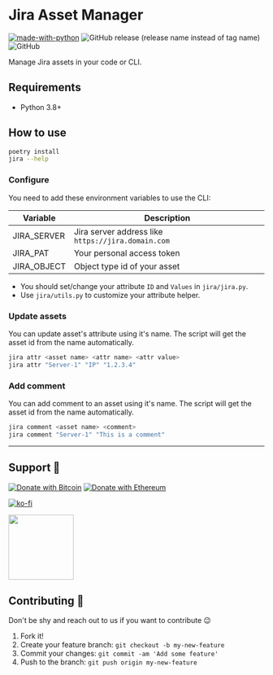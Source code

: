 # Jira Asset Manager

[![made-with-python](https://img.shields.io/badge/Made%20with-Python-1f425f.svg)](https://www.python.org/) ![GitHub release (release name instead of tag name)](https://img.shields.io/github/v/release/hatamiarash7/jira-asset-manager?sort=date) ![GitHub](https://img.shields.io/github/license/hatamiarash7/jira-asset-manager)

Manage Jira assets in your code or CLI.

## Requirements

- Python 3.8+

## How to use

```bash
poetry install
jira --help
```

### Configure

You need to add these environment variables to use the CLI:

| Variable    | Description                                        |
| ----------- | -------------------------------------------------- |
| JIRA_SERVER | Jira server address like `https://jira.domain.com` |
| JIRA_PAT    | Your personal access token                         |
| JIRA_OBJECT | Object type id of your asset                       |

- You should set/change your attribute `ID` and `Values` in `jira/jira.py`.
- Use `jira/utils.py` to customize your attribute helper.

### Update assets

You can update asset's attribute using it's name. The script will get the asset id from the name automatically.

```bash
jira attr <asset name> <attr name> <attr value>
jira attr "Server-1" "IP" "1.2.3.4"
```

### Add comment

You can add comment to an asset using it's name. The script will get the asset id from the name automatically.

```bash
jira comment <asset name> <comment>
jira comment "Server-1" "This is a comment"
```

---

## Support 💛

[![Donate with Bitcoin](https://en.cryptobadges.io/badge/micro/bc1qmmh6vt366yzjt3grjxjjqynrrxs3frun8gnxrz)](https://en.cryptobadges.io/donate/bc1qmmh6vt366yzjt3grjxjjqynrrxs3frun8gnxrz) [![Donate with Ethereum](https://en.cryptobadges.io/badge/micro/0x0831bD72Ea8904B38Be9D6185Da2f930d6078094)](https://en.cryptobadges.io/donate/0x0831bD72Ea8904B38Be9D6185Da2f930d6078094)

[![ko-fi](https://www.ko-fi.com/img/githubbutton_sm.svg)](https://ko-fi.com/D1D1WGU9)

<div><a href="https://payping.ir/@hatamiarash7"><img src="https://cdn.payping.ir/statics/Payping-logo/Trust/blue.svg" height="128" width="128"></a></div>

## Contributing 🤝

Don't be shy and reach out to us if you want to contribute 😉

1. Fork it!
2. Create your feature branch: `git checkout -b my-new-feature`
3. Commit your changes: `git commit -am 'Add some feature'`
4. Push to the branch: `git push origin my-new-feature`
